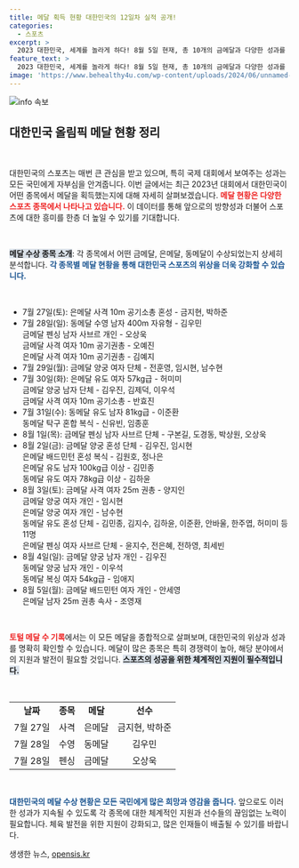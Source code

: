 ```yaml
---
title: 메달 획득 현황 대한민국의 12일차 실적 공개!
categories:
  - 스포츠
excerpt: >
  2023 대한민국, 세계를 놀라게 하다! 8월 5일 현재, 총 10개의 금메달과 다양한 성과를 기록하며 역대 최고의 올림픽을 예고합니다. 메달 리스트를 확인하세요!
feature_text: >
  2023 대한민국, 세계를 놀라게 하다! 8월 5일 현재, 총 10개의 금메달과 다양한 성과를 기록하며 역대 최고의 올림픽을 예고합니다. 메달 리스트를 확인하세요!
image: 'https://www.behealthy4u.com/wp-content/uploads/2024/06/unnamed-file.png'
---
```


<p><img src="https://www.behealthy4u.com/wp-content/uploads/2024/06/unnamed-file.png" alt="info 속보" /></p>

<h2 data-ke-size="size26">대한민국 올림픽 메달 현황 정리</h2>

<p data-ke-size="size16">&nbsp;</p>

<p>대한민국의 스포츠는 매번 큰 관심을 받고 있으며, 특히 국제 대회에서 보여주는 성과는 모든 국민에게 자부심을 안겨줍니다. 이번 글에서는 최근 2023년 대회에서 대한민국이 어떤 종목에서 메달을 획득했는지에 대해 자세히 살펴보겠습니다. <b><span style="color: #ee2323;">메달 현황은 다양한 스포츠 종목에서 나타나고 있습니다.</span></b> 이 데이터를 통해 앞으로의 방향성과 더불어 스포츠에 대한 흥미를 한층 더 높일 수 있기를 기대합니다. </p>

<p data-ke-size="size16">&nbsp;</p>

<p><b><span style="background-color: #21538527;">메달 수상 종목 소개</span></b>: 각 종목에서 어떤 금메달, 은메달, 동메달이 수상되었는지 상세히 분석합니다. <b><span style="color: #1a5490;">각 종목별 메달 현황을 통해 대한민국 스포츠의 위상을 더욱 강화할 수 있습니다.</span></b></p>

<p data-ke-size="size16">&nbsp;</p>

<ul>
<li>7월 27일(토): 은메달 사격 10m 공기소총 혼성 - 금지현, 박하준</li>
<li>7월 28일(일): 동메달 수영 남자 400m 자유형 - 김우민<br>
금메달 펜싱 남자 사브르 개인 - 오상욱<br>
금메달 사격 여자 10m 공기권총 - 오예진<br>
은메달 사격 여자 10m 공기권총 - 김예지</li>
<li>7월 29일(월): 금메달 양궁 여자 단체 - 전훈영, 임시현, 남수현</li>
<li>7월 30일(화): 은메달 유도 여자 57kg급 - 허미미<br>
금메달 양궁 남자 단체 - 김우진, 김제덕, 이우석<br>
금메달 사격 여자 10m 공기소총 - 반효진</li>
<li>7월 31일(수): 동메달 유도 남자 81kg급 - 이준환<br>
동메달 탁구 혼합 복식 - 신유빈, 임종훈</li>
<li>8월 1일(목): 금메달 펜싱 남자 사브르 단체 - 구본길, 도경동, 박상원, 오상욱</li>
<li>8월 2일(금): 금메달 양궁 혼성 단체 - 김우진, 임시현<br>
은메달 배드민턴 혼성 복식 - 김원호, 정나은<br>
은메달 유도 남자 100kg급 이상 - 김민종<br>
동메달 유도 여자 78kg급 이상 - 김하윤</li>
<li>8월 3일(토): 금메달 사격 여자 25m 권총 - 양지인<br>
금메달 양궁 여자 개인 - 임시현<br>
은메달 양궁 여자 개인 - 남수현<br>
동메달 유도 혼성 단체 - 김민종, 김지수, 김하윤, 이준환, 안바울, 한주엽, 허미미 등 11명<br>
은메달 펜싱 여자 사브르 단체 - 윤지수, 전은혜, 전하영, 최세빈</li>
<li>8월 4일(일): 금메달 양궁 남자 개인 - 김우진<br>
동메달 양궁 남자 개인 - 이우석<br>
동메달 복싱 여자 54kg급 - 임애지</li>
<li>8월 5일(월): 금메달 배드민턴 여자 개인 - 안세영<br>
은메달 남자 25m 권총 속사 - 조영재</li>
</ul>

<p data-ke-size="size16">&nbsp;</p>

<p><b><span style="color: #ee2323;">토털 메달 수 기록</span></b>에서는 이 모든 메달을 종합적으로 살펴보며, 대한민국의 위상과 성과를 명확히 확인할 수 있습니다. 메달이 많은 종목은 특히 경쟁력이 높아, 해당 분야에서의 지원과 발전이 필요할 것입니다. <b><span style="background-color: #21538527;">스포츠의 성공을 위한 체계적인 지원이 필수적입니다.</span></b></p>

<p data-ke-size="size16">&nbsp;</p>

<table>
<tr>
<td style="text-align: center; height: 17px;"><b>날짜</b></td>
<td style="text-align: center; height: 17px;"><b>종목</b></td>
<td style="text-align: center; height: 17px;"><b>메달</b></td>
<td style="text-align: center; height: 17px;"><b>선수</b></td>
</tr>
<tr>
<td style="text-align: center; height: 17px;">7월 27일</td>
<td style="text-align: center; height: 17px;">사격</td>
<td style="text-align: center; height: 17px;">은메달</td>
<td style="text-align: center; height: 17px;">금지현, 박하준</td>
</tr>
<tr>
<td style="text-align: center; height: 17px;">7월 28일</td>
<td style="text-align: center; height: 17px;">수영</td>
<td style="text-align: center; height: 17px;">동메달</td>
<td style="text-align: center; height: 17px;">김우민</td>
</tr>
<tr>
<td style="text-align: center; height: 17px;">7월 28일</td>
<td style="text-align: center; height: 17px;">펜싱</td>
<td style="text-align: center; height: 17px;">금메달</td>
<td style="text-align: center; height: 17px;">오상욱</td>
</tr>
<!-- 추가 내용은 생략하였습니다. -->
</table>

<p data-ke-size="size16">&nbsp;</p>

<p><b><span style="color: #1a5490;">대한민국의 메달 수상 현황은 모든 국민에게 많은 희망과 영감을 줍니다.</span></b> 앞으로도 이러한 성과가 지속될 수 있도록 각 종목에 대한 체계적인 지원과 선수들의 끊임없는 노력이 필요합니다. 체육 발전을 위한 지원이 강화되고, 많은 인재들이 배출될 수 있기를 바랍니다. </p>
생생한 뉴스, <a href="https://opensis.kr" rel="dofollow">opensis.kr</a>


